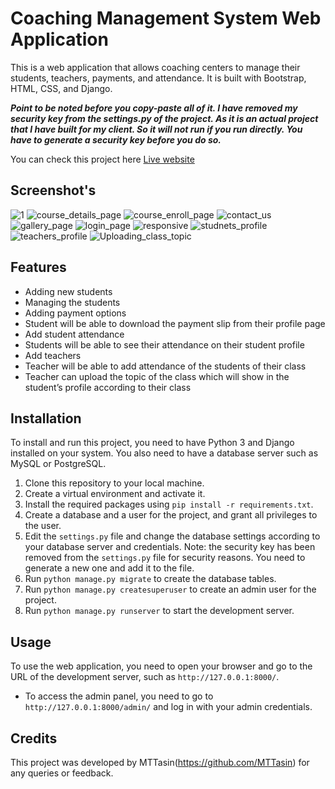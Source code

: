 # Coaching Management System Web Application

This is a web application that allows coaching centers to manage their students, teachers, payments, and attendance. It is built with Bootstrap, HTML, CSS, and Django.

***Point to be noted before you copy-paste all of it. I have removed my security key from the settings.py of the project. As it is an actual project that I have built for my client. So it will not run if you run directly. You have to generate a security key before you do so.***

You can check this project here [Live website](https://shikkhashala.com/)

## Screenshot's
![1](https://github.com/MTTasin/Coaching-management-system/assets/153354819/4d373803-8ad4-4c43-b5f4-86f3605f1d74)
![course_details_page](https://github.com/MTTasin/Coaching-management-system/assets/153354819/aa6b21ce-d4f0-40c6-97f7-4cdd1b24038a)
![course_enroll_page](https://github.com/MTTasin/Coaching-management-system/assets/153354819/777ef667-130c-47ca-8f31-128d6aac37ea)
![contact_us](https://github.com/MTTasin/Coaching-management-system/assets/153354819/bd2cd034-1222-4308-9e09-6bc8db2533b2)
![gallery_page](https://github.com/MTTasin/Coaching-management-system/assets/153354819/05c495b2-4e98-497d-8c9d-933d90f09ee5)
![login_page](https://github.com/MTTasin/Coaching-management-system/assets/153354819/5aa9dbb7-c587-4a5e-9a16-b11ac48ba107)
![responsive](https://github.com/MTTasin/Coaching-management-system/assets/153354819/fe5362ff-d941-40bf-ac52-3a1013e4f451)
![studnets_profile](https://github.com/MTTasin/Coaching-management-system/assets/153354819/17ffe5b2-57ca-493c-a5b1-f3ac111b4aa7)
![teachers_profile](https://github.com/MTTasin/Coaching-management-system/assets/153354819/6f7449dd-3ef7-4e18-8fa5-ca54eaf7fbca)
![Uploading_class_topic](https://github.com/MTTasin/Coaching-management-system/assets/153354819/fc05a33e-c23c-4560-916e-311f91abc86c)




## Features

- Adding new students
- Managing the students
- Adding payment options
- Student will be able to download the payment slip from their profile page
- Add student attendance
- Students will be able to see their attendance on their student profile
- Add teachers
- Teacher will be able to add attendance of the students of their class
- Teacher can upload the topic of the class which will show in the student’s profile according to their class

## Installation

To install and run this project, you need to have Python 3 and Django installed on your system. You also need to have a database server such as MySQL or PostgreSQL.

1. Clone this repository to your local machine.
2. Create a virtual environment and activate it.
3. Install the required packages using `pip install -r requirements.txt`.
4. Create a database and a user for the project, and grant all privileges to the user.
5. Edit the `settings.py` file and change the database settings according to your database server and credentials. Note: the security key has been removed from the `settings.py` file for security reasons. You need to generate a new one and add it to the file.
6. Run `python manage.py migrate` to create the database tables.
7. Run `python manage.py createsuperuser` to create an admin user for the project.
8. Run `python manage.py runserver` to start the development server.

## Usage

To use the web application, you need to open your browser and go to the URL of the development server, such as `http://127.0.0.1:8000/`.

- To access the admin panel, you need to go to `http://127.0.0.1:8000/admin/` and log in with your admin credentials.


## Credits

This project was developed by MTTasin(https://github.com/MTTasin) for any queries or feedback.



